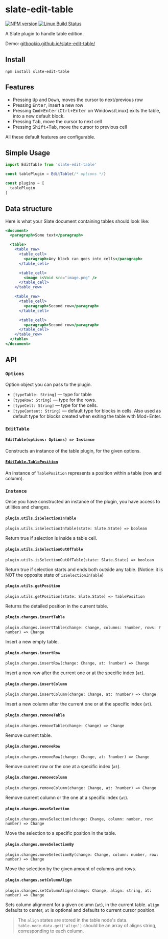 # slate-edit-table

[![NPM version](https://badge.fury.io/js/slate-edit-table.svg)](http://badge.fury.io/js/slate-edit-table)
[![Linux Build Status](https://travis-ci.org/GitbookIO/slate-edit-table.png?branch=master)](https://travis-ci.org/GitbookIO/slate-edit-table)

A Slate plugin to handle table edition.

Demo: [gitbookio.github.io/slate-edit-table/](https://gitbookio.github.io/slate-edit-table/)

## Install

```
npm install slate-edit-table
```

## Features

- Pressing <kbd>Up</kbd> and <kbd>Down</kbd>, moves the cursor to next/previous row
- Pressing <kbd>Enter</kbd>, insert a new row
- Pressing <kbd>Cmd+Enter</kbd> (<kbd>Ctrl+Enter</kbd> on Windows/Linux) exits the table, into a new default block.
- Pressing <kbd>Tab</kbd>, move the cursor to next cell
- Pressing <kbd>Shift+Tab</kbd>, move the cursor to previous cell

All these default features are configurable.

## Simple Usage

```js
import EditTable from 'slate-edit-table'

const tablePlugin = EditTable(/* options */)

const plugins = [
  tablePlugin
]
```

## Data structure

Here is what your Slate document containing tables should look like:

```jsx
<document>
  <paragraph>Some text</paragraph>

  <table>
    <table_row>
      <table_cell>
        <paragraph>Any block can goes into cells</paragraph>
      </table_cell>

      <table_cell>
        <image isVoid src="image.png" />
      </table_cell>
    </table_row>

    <table_row>
      <table_cell>
        <paragraph>Second row</paragraph>
      </table_cell>

      <table_cell>
        <paragraph>Second row</paragraph>
      </table_cell>
    </table_row>
  </table>
</document>
```

## API

### `Options`

Option object you can pass to the plugin.

- ``[typeTable: String]`` — type for table
- ``[typeRow: String]`` — type for the rows.
- ``[typeCell: String]`` — type for the cells.
- ``[typeContent: String]`` — default type for blocks in cells. Also used as default type for blocks created when exiting the table with Mod+Enter.

### `EditTable`

#### `EditTable(options: Options) => Instance`

Constructs an instance of the table plugin, for the given options.

#### [`EditTable.TablePosition`](./TablePosition)

An instance of `TablePosition` represents a position within a table (row and column).

### `Instance`

Once you have constructed an instance of the plugin, you have access to utilities and changes.

#### `plugin.utils.isSelectionInTable`

`plugin.utils.isSelectionInTable(state: Slate.State) => boolean`

Return true if selection is inside a table cell.

#### `plugin.utils.isSelectionOutOfTable`

`plugin.utils.isSelectionOutOfTable(state: Slate.State) => boolean`

Return true if selection starts and ends both outside any table.  (Notice: it is NOT the opposite state of `isSelectionInTable`)

#### `plugin.utils.getPosition`

`plugin.utils.getPosition(state: Slate.State) => TablePosition`

Returns the detailed position in the current table.

#### `plugin.changes.insertTable`

`plugin.changes.insertTable(change: Change, columns: ?number, rows: ?number) => Change`

Insert a new empty table.

#### `plugin.changes.insertRow`

`plugin.changes.insertRow(change: Change, at: ?number) => Change`

Insert a new row after the current one or at the specific index (`at`).

#### `plugin.changes.insertColumn`

`plugin.changes.insertColumn(change: Change, at: ?number) => Change`

Insert a new column after the current one or at the specific index (`at`).

#### `plugin.changes.removeTable`

`plugin.changes.removeTable(change: Change) => Change`

Remove current table.

#### `plugin.changes.removeRow`

`plugin.changes.removeRow(change: Change, at: ?number) => Change`

Remove current row or the one at a specific index (`at`).

#### `plugin.changes.removeColumn`

`plugin.changes.removeColumn(change: Change, at: ?number) => Change`

Remove current column or the one at a specific index (`at`).

#### `plugin.changes.moveSelection`

`plugin.changes.moveSelection(change: Change, column: number, row: number) => Change`

Move the selection to a specific position in the table.

#### `plugin.changes.moveSelectionBy`

`plugin.changes.moveSelectionBy(change: Change, column: number, row: number) => Change`

Move the selection by the given amount of columns and rows.

#### `plugin.changes.setColumnAlign`

`plugin.changes.setColumnAlign(change: Change, align: string, at: number) => Change`

Sets column alignment for a given column (`at`), in the current table. `align`
defaults to center, `at` is optional and defaults to current cursor position.

> The `align` states are stored in the table node's data.
> `table.node.data.get('align')` should be an array of aligns string, corresponding to
each column.

